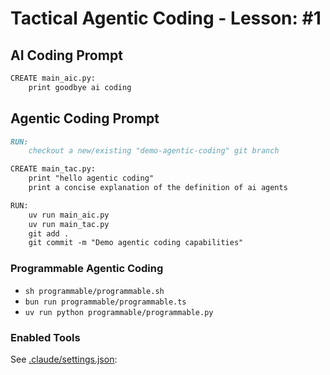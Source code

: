 # Tactical Agentic Coding - Lesson: #1

## AI Coding Prompt

```md
CREATE main_aic.py:
    print goodbye ai coding
```

## Agentic Coding Prompt

```md
RUN:
    checkout a new/existing "demo-agentic-coding" git branch

CREATE main_tac.py:
    print "hello agentic coding"
    print a concise explanation of the definition of ai agents

RUN:
    uv run main_aic.py
    uv run main_tac.py
    git add .
    git commit -m "Demo agentic coding capabilities"
```

### Programmable Agentic Coding

- `sh programmable/programmable.sh`
- `bun run programmable/programmable.ts`
- `uv run python programmable/programmable.py`

### Enabled Tools

See [.claude/settings.json](.claude/settings.json):
